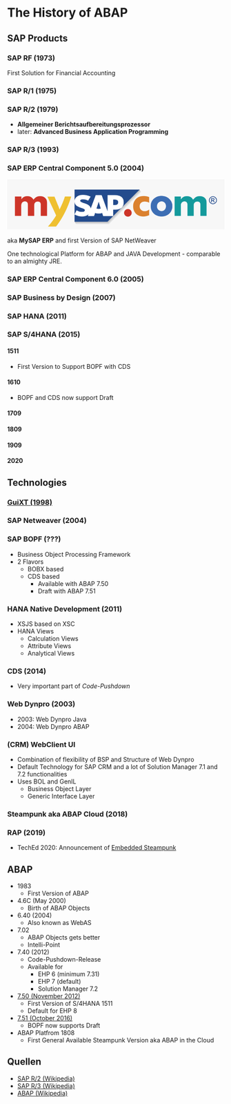 # The History of ABAP

## SAP Products

### SAP RF (1973)

First Solution for Financial Accounting

### SAP R/1 (1975)

### SAP R/2 (1979)

- **Allgemeiner Berichtsaufbereitungsprozessor**
- later: **Advanced Business Application Programming**

### SAP R/3 (1993)

### SAP ERP Central Component 5.0 (2004)

![MySAP ERP Logo](img/2021-03-03-11-20-15.png)

aka **MySAP ERP** and first Version of SAP NetWeaver

One technological Platform for ABAP and JAVA Development - comparable to an almighty JRE.

### SAP ERP Central Component 6.0 (2005)

### SAP Business by Design (2007)

### SAP HANA (2011)

### SAP S/4HANA (2015)

#### 1511

- First Version to Support BOPF with CDS

#### 1610

- BOPF and CDS now support Draft

#### 1709

#### 1809

#### 1909

#### 2020

## Technologies

### [GuiXT (1998)](https://en.wikipedia.org/wiki/GuiXT)

### SAP Netweaver (2004)

### SAP BOPF (???)

- Business Object Processing Framework
- 2 Flavors
  - BOBX based
  - CDS based
    - Available with ABAP 7.50
    - Draft with ABAP 7.51

### HANA Native Development (2011)

- XSJS based on XSC
- HANA Views
  - Calculation Views
  - Attribute Views
  - Analytical Views

### CDS (2014)

- Very important part of *Code-Pushdown*

### Web Dynpro (2003)

- 2003: Web Dynpro Java
- 2004: Web Dynpro ABAP

### (CRM) WebClient UI

- Combination of flexibility of BSP and Structure of Web Dynpro
- Default Technology for SAP CRM and a lot of Solution Manager 7.1 and 7.2 functionalities
- Uses BOL and GenIL
  - Business Object Layer
  - Generic Interface Layer

### Steampunk aka ABAP Cloud (2018)

### RAP (2019)

- TechEd 2020: Announcement of [Embedded Steampunk](https://www.youtube.com/watch?v=AXXMcGb40hU&t=1740s)

## ABAP

- 1983
  - First Version of ABAP
- 4.6C (May 2000)  
  - Birth of ABAP Objects
- 6.40 (2004)  
  - Also known as WebAS
- 7.02
  - ABAP Objects gets better
  - Intelli-Point
- 7.40 (2012)
  - Code-Pushdown-Release
  - Available for
    - EHP 6 (minimum 7.31)
    - EHP 7 (default)
    - Solution Manager 7.2
- [7.50 (November 2012)](https://blogs.sap.com/2015/11/27/abap-language-news-for-release-750/)
  - First Version of S/4HANA 1511
  - Default for EHP 8
- [7.51 (October 2016)](https://blogs.sap.com/2016/11/04/abap-news-for-release-7.51/)
  - BOPF now supports Draft
- ABAP Platfrom 1808
  - First General Available Steampunk Version aka ABAP in the Cloud


## Quellen

- [SAP R/2 (Wikipedia)](https://de.wikipedia.org/wiki/SAP_R/2)
- [SAP R/3 (Wikipedia)](https://en.wikipedia.org/wiki/SAP_R/3)
- [ABAP (Wikipedia)](https://en.wikipedia.org/wiki/ABAP)
